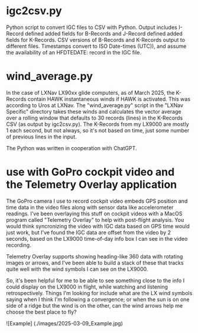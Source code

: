 # igc2csv.py
Python script to convert IGC files to CSV with Python. Output includes I-Record defined added fields 
for B-Records and J-Record defined added fields for K-Records. CSV versions of B-Records and K-Records 
output to different files. Timestamps convert to ISO Date-times (UTC)), and assume the availability 
of an HFDTEDATE: record in the IGC file.

# wind_average.py
In the case of LXNav LX90xx glide computers, as of March 2025, the K-Records contain HAWK instantaneous winds
if HAWK is activated. This was according to Uros at LXNav. The "wind_average.py" script in the "LXNav Specific"
directory takes these winds and calculates the vector average over a rolling window that defaults to 30
records (lines) in the K-Records CSV (as output by igc2csv.py). The K-Records from my LX9000 are mostly 
1 each second, but not always, so it's not based on time, just some number of previous lines in the input.

The Python was written in cooperation with ChatGPT.

# use with GoPro cockpit video and the Telemetry Overlay application
The GoPro camera I use to record cockpit video embeds GPS position and time data in the video files along 
with sensor data like accelerometer readings. I've been overlaying this stuff on cockpit videos with a
MacOS program called "Telemetry Overlay" to help with post-flight analysis. You would think syncronizing
the video with IGC data based on GPS time would just work, but I've found the IGC data are offset from the
video by 2 seconds, based on the LX9000 time-of-day info box I can see in the video recording.

Telemetry Overlay supports showing heading-like 360 data with rotating images or arrows, and I've been able
to build a stack of these that tracks quite well with the wind symbols I can see on the LX9000.

So, it's been helpful for me to be able to see something close to the info I could display on the LX9000 in
flight, while watching and listening retrospectively. Things I'm looking for include what are the LX wind
symbols saying when I think I'm following a convergence; or when the sun is on one side of a ridge but the 
wind is on the other, can the wind arrows help me choose the best place to fly? 

![Example] (./images/2025-03-09_Example.jpg)
